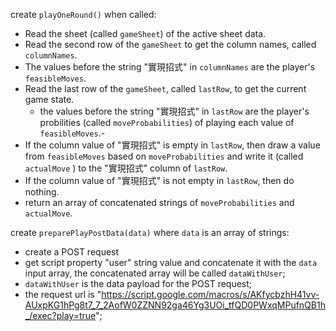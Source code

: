 

create `playOneRound()` when called:

  - Read the sheet (called `gameSheet`) of the active sheet data.   
  - Read the second row of the `gameSheet` to get the column names, called `columnNames`.
  - The values before the string "實現招式" in `columnNames` are the player's `feasibleMoves`.  
  - Read the last row of the `gameSheet`, called `lastRow`, to get the current game state.
    - the values before the string "實現招式" in `lastRow` are the player's probilities (called `moveProbabilities`) of playing each value of `feasibleMoves`.- 
  - If the column value of "實現招式" is empty in `lastRow`, then draw a value from `feasibleMoves` based on `moveProbabilities` and write it (called `actualMove` ) to the "實現招式" column of `lastRow`.
  - If the column value of "實現招式" is not empty in `lastRow`, then do nothing.
  - return an array of concatenated strings of `moveProbabilities` and `actualMove`.

create `preparePlayPostData(data)` where `data` is an array of strings: 
  - create a POST request
  - get script property "user" string value and concatenate it with the `data` input array, the concatenated array will be called `dataWithUser`;
  - `dataWithUser` is the data payload for the POST request;
  - the request url is "https://script.google.com/macros/s/AKfycbzhH41vv-AUxpKG1hPg8t7_7_2AofW0ZZNN92ga46Yg3UOi_tfQD0PWxqMPufnQB1h_/exec?play=true";
